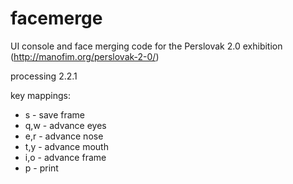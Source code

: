# facemerge
UI console and face merging code for the Perslovak 2.0 exhibition (http://manofim.org/perslovak-2-0/)

processing 2.2.1

key mappings:
* s - save frame
* q,w - advance eyes
* e,r - advance nose
* t,y - advance mouth
* i,o - advance frame
* p - print
